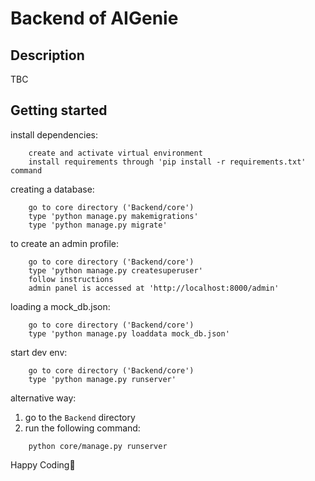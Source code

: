 # Backend of AIGenie

## Description
TBC

## Getting started

install dependencies:
```
    create and activate virtual environment
    install requirements through 'pip install -r requirements.txt' command
```

creating a database:
```
    go to core directory ('Backend/core')
    type 'python manage.py makemigrations'
    type 'python manage.py migrate'
```

to create an admin profile:
```
    go to core directory ('Backend/core')
    type 'python manage.py createsuperuser'
    follow instructions
    admin panel is accessed at 'http://localhost:8000/admin'
```

loading a mock_db.json:
```
    go to core directory ('Backend/core')
    type 'python manage.py loaddata mock_db.json'
```

start dev env:
```
    go to core directory ('Backend/core')
    type 'python manage.py runserver'
```

alternative way:
1. go to the `Backend` directory
2. run the following command:
```
    python core/manage.py runserver
```

Happy Coding🌻
